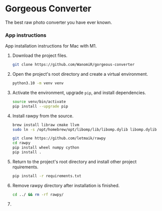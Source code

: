 # Gorgeous Converter
The best raw photo converter you have ever known.


### App instructions
App installation instructions for Mac with M1.
1. Download the project files.
    ```bash
   git clone https://github.com/WanomiR/gorgeous-converter
   ```
2. Open the project's root directory and create a virtual environment.
	```bash
	python3.10 -m venv venv
	```
3. Activate the environment, upgrade `pip`, and install dependencies.
	```bash
	source venv/bin/activate
	pip install --upgrade pip
	```
4. Install rawpy from the source.
    ```bash
    brew install libraw cmake llvm
    sudo ln -s /opt/homebrew/opt/libomp/lib/libomp.dylib libomp.dylib

    git clone https://github.com/letmaik/rawpy
    cd rawpy
    pip install wheel numpy cython
    pip install .
    ```
5. Return to the project's root directory and install other project rquirements.
    ```bash
    pip install -r requirements.txt
    ```
5. Remove rawpy directory after installation is finished.
    ```bash
   cd ../ && rm -rf rawpy/
   ```
6. 
